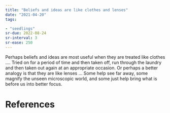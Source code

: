 ```yaml
---
title: "Beliefs and ideas are like clothes and lenses"
date: "2021-04-20"
tags:

- "seedlings"
sr-due: 2022-08-24
sr-interval: 3
sr-ease: 250
---
```


Perhaps beliefs and ideas are most useful when they are treated like clothes .... Tried on for a period of time and then taken off, run through the laundry and then taken out again at an appropriate occasion. Or perhaps a better analogy is that they are like lenses ... Some help see far away, some magnify the unseen microscopic world, and some just help bring what is before us into better focus.

# References

